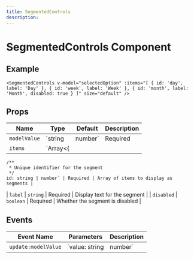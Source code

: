 ```yaml
---
title: SegmentedControls
description: 
---
```


# SegmentedControls Component



## Example

```vue
<SegmentedControls v-model="selectedOption" :items="[ { id: 'day', label: 'Day' }, { id: 'week', label: 'Week' }, { id: 'month', label: 'Month', disabled: true } ]" size="default" />
```

## Props

| Name | Type | Default | Description |
|------|------|---------|-------------|
| `modelValue` | `string | number` | Required | The selected value, should match an item's id |
| `items` | `Array<{
    /**
     * Unique identifier for the segment
     */
    id: string | number` | Required | Array of items to display as segments |
| `label` | `string` | Required | Display text for the segment |
| `disabled` | `boolean` | Required | Whether the segment is disabled |

## Events

| Event Name | Parameters | Description |
|------------|------------|-------------|
| `update:modelValue` | `value: string | number` | Emitted when the selected segment changes |

